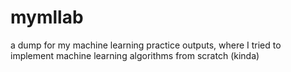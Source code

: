 # mymllab
a dump for my machine learning practice outputs, where I tried to implement machine learning algorithms from scratch (kinda)

